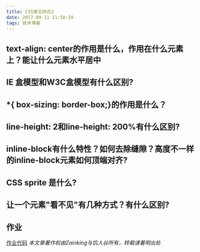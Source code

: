 ```yaml
---
title: CSS常见样式2
date: 2017-09-11 11:58:59
tags: 技术博客
---
```

## text-align: center的作用是什么，作用在什么元素上？能让什么元素水平居中
## IE 盒模型和W3C盒模型有什么区别?
## *{ box-sizing: border-box;}的作用是什么？
## line-height: 2和line-height: 200%有什么区别?
## inline-block有什么特性？如何去除缝隙？高度不一样的inline-block元素如何顶端对齐?
## CSS sprite 是什么?
## 让一个元素"看不见"有几种方式？有什么区别?
## 作业
[作业代码](https://github.com/Zainking/demos)
*本文章著作权由Zainking与饥人谷所有，转载请著明出处*